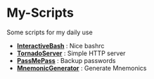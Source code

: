 # My-Scripts
Some scripts for my daily use

* **[InteractiveBash](https://github.com/neomachiney/My-Scripts/tree/master/InteractiveBash)** : Nice bashrc
* **[TornadoServer](https://github.com/neomachiney/My-Scripts/tree/master/TornadoServer)** : Simple HTTP server
* **[PassMePass](https://github.com/neomachiney/My-Scripts/tree/master/PassMePass)** : Backup passwords
* **[MnemonicGenerator](https://github.com/neomachiney/My-Scripts/tree/master/MnemonicGenerator)** : Generate Mnemonics
